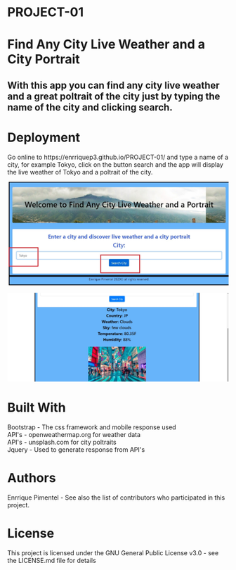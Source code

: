# PROJECT-01

<h1>Find Any City Live Weather and a City Portrait</h1>

<h2>With this app you can find any city live weather and a great poltrait of the city just by typing the name of the city and clicking search.</h2>

<h1>Deployment</h1>
<p>Go online to https://enrriquep3.github.io/PROJECT-01/ and type a name of a city, for example Tokyo, click on the button search and the app will display the live weather of Tokyo and a poltrait of the city. <p>
  
  ![](images/project1.jpg)
  
  ![](images/project12.jpg)
  

<h1>Built With</h1>
<p>Bootstrap - The css framework and mobile response used<br>
API's  - openweathermap.org for weather data<br>
API's  - unsplash.com for city poltraits<br>
Jquery - Used to generate response from API's<p>



<h1>Authors</h1>
<p>Enrrique Pimentel -
See also the list of contributors who participated in this project.<p>

<h1>License</h1>
<p>This project is licensed under the GNU General Public License v3.0 - see the LICENSE.md file for details<p>

